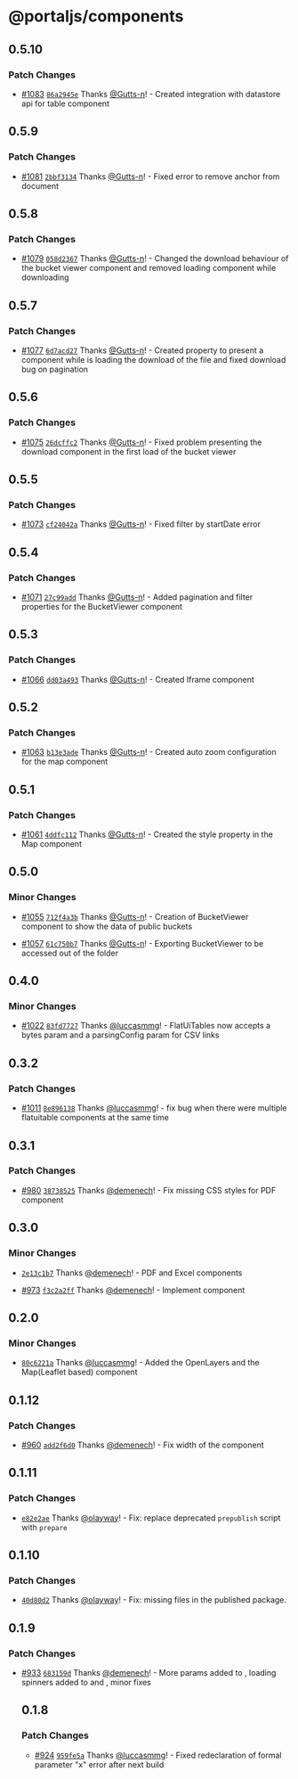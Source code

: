 # @portaljs/components

## 0.5.10

### Patch Changes

- [#1083](https://github.com/datopian/portaljs/pull/1083) [`86a2945e`](https://github.com/datopian/portaljs/commit/86a2945ee68dfcea0299984ca9cc9070d68fe1c2) Thanks [@Gutts-n](https://github.com/Gutts-n)! - Created integration with datastore api for table component

## 0.5.9

### Patch Changes

- [#1081](https://github.com/datopian/portaljs/pull/1081) [`2bbf3134`](https://github.com/datopian/portaljs/commit/2bbf3134896df3ecc66560bdf95bece143614c7b) Thanks [@Gutts-n](https://github.com/Gutts-n)! - Fixed error to remove anchor from document

## 0.5.8

### Patch Changes

- [#1079](https://github.com/datopian/portaljs/pull/1079) [`058d2367`](https://github.com/datopian/portaljs/commit/058d23678a024890f8a6d909ded9fc8fc11cf145) Thanks [@Gutts-n](https://github.com/Gutts-n)! - Changed the download behaviour of the bucket viewer component and removed loading component while downloading

## 0.5.7

### Patch Changes

- [#1077](https://github.com/datopian/portaljs/pull/1077) [`6d7acd27`](https://github.com/datopian/portaljs/commit/6d7acd27ed9299cbcc14eab906f2f0eb414656b8) Thanks [@Gutts-n](https://github.com/Gutts-n)! - Created property to present a component while is loading the download of the file and fixed download bug on pagination

## 0.5.6

### Patch Changes

- [#1075](https://github.com/datopian/portaljs/pull/1075) [`26dcffc2`](https://github.com/datopian/portaljs/commit/26dcffc279057f80a579134e862085ba042c06c3) Thanks [@Gutts-n](https://github.com/Gutts-n)! - Fixed problem presenting the download component in the first load of the bucket viewer

## 0.5.5

### Patch Changes

- [#1073](https://github.com/datopian/portaljs/pull/1073) [`cf24042a`](https://github.com/datopian/portaljs/commit/cf24042a910567e98eeb75ade42ce0149bdb62d1) Thanks [@Gutts-n](https://github.com/Gutts-n)! - Fixed filter by startDate error

## 0.5.4

### Patch Changes

- [#1071](https://github.com/datopian/portaljs/pull/1071) [`27c99add`](https://github.com/datopian/portaljs/commit/27c99adde8fa36ad2c2e03f227f93aa62454eefa) Thanks [@Gutts-n](https://github.com/Gutts-n)! - Added pagination and filter properties for the BucketViewer component

## 0.5.3

### Patch Changes

- [#1066](https://github.com/datopian/portaljs/pull/1066) [`dd03a493`](https://github.com/datopian/portaljs/commit/dd03a493beca5459d1ef447b2df505609fc64e95) Thanks [@Gutts-n](https://github.com/Gutts-n)! - Created Iframe component

## 0.5.2

### Patch Changes

- [#1063](https://github.com/datopian/portaljs/pull/1063) [`b13e3ade`](https://github.com/datopian/portaljs/commit/b13e3ade3ccefe7dffe84f824bdedd3e512ce499) Thanks [@Gutts-n](https://github.com/Gutts-n)! - Created auto zoom configuration for the map component

## 0.5.1

### Patch Changes

- [#1061](https://github.com/datopian/portaljs/pull/1061) [`4ddfc112`](https://github.com/datopian/portaljs/commit/4ddfc1126a3f0b8137ea47a08a36c56b7373b8f6) Thanks [@Gutts-n](https://github.com/Gutts-n)! - Created the style property in the Map component

## 0.5.0

### Minor Changes

- [#1055](https://github.com/datopian/portaljs/pull/1055) [`712f4a3b`](https://github.com/datopian/portaljs/commit/712f4a3b0f074e654879bb75059f51e06b422b32) Thanks [@Gutts-n](https://github.com/Gutts-n)! - Creation of BucketViewer component to show the data of public buckets

- [#1057](https://github.com/datopian/portaljs/pull/1057) [`61c750b7`](https://github.com/datopian/portaljs/commit/61c750b7e11fe52bf04d25f192440ee1bb307404) Thanks [@Gutts-n](https://github.com/Gutts-n)! - Exporting BucketViewer to be accessed out of the folder

## 0.4.0

### Minor Changes

- [#1022](https://github.com/datopian/portaljs/pull/1022) [`83fd7727`](https://github.com/datopian/portaljs/commit/83fd7727bafb4902218777597e9848a3e3a71d87) Thanks [@luccasmmg](https://github.com/luccasmmg)! - FlatUiTables now accepts a bytes param and a parsingConfig param for CSV links

## 0.3.2

### Patch Changes

- [#1011](https://github.com/datopian/portaljs/pull/1011) [`8e896138`](https://github.com/datopian/portaljs/commit/8e896138c622615d9bd9bd1d4a18de0cf38d85ec) Thanks [@luccasmmg](https://github.com/luccasmmg)! - fix bug when there were multiple flatuitable components at the same time

## 0.3.1

### Patch Changes

- [#980](https://github.com/datopian/portaljs/pull/980) [`38738525`](https://github.com/datopian/portaljs/commit/3873852567b1aab4827a716bd588bd5de3223e2b) Thanks [@demenech](https://github.com/demenech)! - Fix missing CSS styles for PDF component

## 0.3.0

### Minor Changes

- [`2e13c1b7`](https://github.com/datopian/portaljs/commit/2e13c1b738ddac91a9419f5c0484406328bd1cd3) Thanks [@demenech](https://github.com/demenech)! - PDF and Excel components

- [#973](https://github.com/datopian/portaljs/pull/973) [`f3c2a2ff`](https://github.com/datopian/portaljs/commit/f3c2a2ffa7dcf9693bd25318c719ce58d27070b8) Thanks [@demenech](https://github.com/demenech)! - Implement <Excel /> component

## 0.2.0

### Minor Changes

- [`80c6221a`](https://github.com/datopian/portaljs/commit/80c6221a05733f8c1dd0431bed4d72b1f9d7d636) Thanks [@luccasmmg](https://github.com/luccasmmg)! - Added the OpenLayers and the Map(Leaflet based) component

## 0.1.12

### Patch Changes

- [#960](https://github.com/datopian/portaljs/pull/960) [`add2f6d0`](https://github.com/datopian/portaljs/commit/add2f6d0f372434eb996d59d6faf5cd06530c932) Thanks [@demenech](https://github.com/demenech)! - Fix width of the <LineChart /> component

## 0.1.11

### Patch Changes

- [`e82e2ae`](https://github.com/datopian/portaljs/commit/e82e2ae0211ea3e4701703d353b44cf1001434ef) Thanks [@olayway](https://github.com/olayway)! - Fix: replace deprecated `prepublish` script with `prepare`

## 0.1.10

### Patch Changes

- [`40d80d2`](https://github.com/datopian/portaljs/commit/40d80d2282bf8464c1aafb393975065078ad9ea3) Thanks [@olayway](https://github.com/olayway)! - Fix: missing files in the published package.

## 0.1.9

### Patch Changes

- [#933](https://github.com/datopian/portaljs/pull/933) [`683159d`](https://github.com/datopian/portaljs/commit/683159da02708ce520e9aad9707f2b96b598ec8b) Thanks [@demenech](https://github.com/demenech)! - More params added to <LineChart />, loading spinners added to <Table /> and <LineChart />, minor fixes

## 0.1.8

### Patch Changes

- [#924](https://github.com/datopian/portaljs/pull/924) [`959fe5a`](https://github.com/datopian/portaljs/commit/959fe5a588b12786e3f2e642c24009d77bceac46) Thanks [@luccasmmg](https://github.com/luccasmmg)! - Fixed redeclaration of formal parameter "x" error after next build
